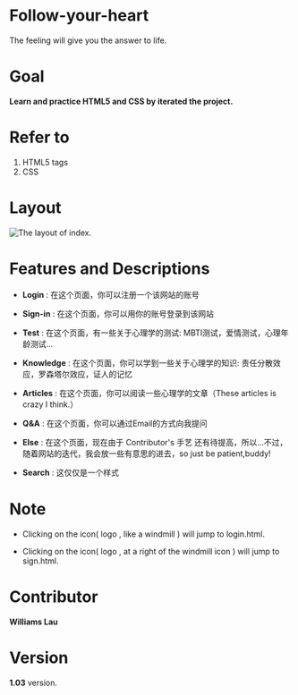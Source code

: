 # Follow-your-heart

The feeling will give you the answer to life.

# Goal

**Learn and practice HTML5 and CSS by iterated the project.**

# Refer to

1. HTML5 tags
2. CSS

# Layout

<img src="http://i65.tinypic.com/otdx6r.jpg" alt="The layout of index.">

# Features and Descriptions

* **Login** : 在这个页面，你可以注册一个该网站的账号

* **Sign-in** : 在这个页面，你可以用你的账号登录到该网站

* **Test** : 在这个页面，有一些关于心理学的测试: MBTI测试，爱情测试，心理年龄测试...

* **Knowledge** : 在这个页面，你可以学到一些关于心理学的知识: 责任分散效应，罗森塔尔效应，证人的记忆

* **Articles** : 在这个页面，你可以阅读一些心理学的文章（These articles is crazy I think.）

* **Q&A** : 在这个页面，你可以通过Email的方式向我提问

* **Else** : 在这个页面，现在由于 Contributor's 手艺 还有待提高，所以...不过，随着网站的迭代，我会放一些有意思的进去，so just be patient,buddy!

* **Search** : 这仅仅是一个样式

# Note

* Clicking on the icon( logo , like a windmill ) will jump to login.html.

* Clicking on the icon( logo , at a right of the windmill icon ) will jump to sign.html.

# Contributor

**Williams Lau**

# Version

**1.03** version.
